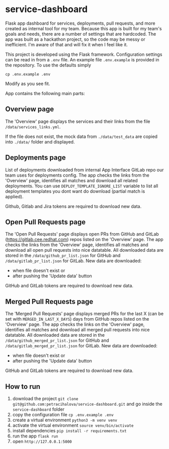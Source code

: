 # service-dashboard
Flask app dashboard for services, deployments, pull requests, and more created as internal tool for my team. Because this app is built for my team's goals and needs, there are a number of settings that are hardcoded. The app was built as a hackathon project, so the code may be messy or inefficient. I'm aware of that and will fix it when I feel like it.

This project is developed using the Flask framework. Configuration settings can be read in from a `.env` file. An example file `.env.example` is provided in the repository. To use the defaults simply

`cp .env.example .env`

Modify as you see fit.


App contains the following main parts:
## Overview page
The 'Overview' page displays the services and their links from the file `/data/services_links.yml`.

If the file does not exist, the mock data from `./data/test_data` are copied into `./data/` folder and displayed.

## Deployments page
List of deployments downloaded from internal App Interface GitLab repo our team uses for deployments config. The app checks the links from the 'Overview' page, identifies all matches and download all related deployments. You can use `DEPLOY_TEMPLATE_IGNORE_LIST` variable to list all deployment templates you dont want do download (partial match is applied).

Github, Gitlab and Jira tokens are required to download new data.

## Open Pull Requests page
The 'Open Pull Requests' page displays open PRs from GitHub and GitLab (https://gitlab.cee.redhat.com) repos listed on the 'Overview' page.
The app checks the links from the 'Overview' page, identifies all matches and download all open pull requests into nice datatable.
All downloaded data are stored in the `/data/github_pr_list.json` for GitHub and `/data/gitlab_pr_list.json` for GitLab.
New data are downloaded:

* when file doesn't exist or
* after pushing the 'Update data' button

GitHub and GitLab tokens are required to download new data.

## Merged Pull Requests page
The 'Merged Pull Requests' page displays merged PRs for the last X (can be set with `MERGED_IN_LAST_X_DAYS`) days from GitHub repos listed on the 'Overview' page.
The app checks the links on the 'Overview' page, identifies all matches and download all merged pull requests into nice datatable.
All downloaded data are stored in the `/data/github_merged_pr_list.json` for GitHub and `/data/gitlab_merged_pr_list.json` for GitLab.
New data are downloaded:

* when file doesn't exist or
* after pushing the 'Update data' button

GitHub and GitLab tokens are required to download new data.


## How to run
1. download the project `git clone git@github.com:petracihalova/service-dashboard.git` and go inside the `service-dashboard` folder
1. copy the configuration file `cp .env.example .env`
1. create a virtual environment `python3 -m venv venv`
1. activate the virtual environment `source venv/bin/activate`
1. install dependencies `pip install -r requirements.txt`
1. run the app `flask run`
1. open `http://127.0.0.1:5000`
